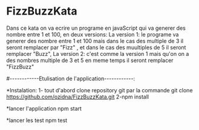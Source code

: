 # FizzBuzzKata
Dans ce kata on va ecrire un programe en javaScript qui va generer des nombre entre 1 et 100, en deux versions:
La version 1:
le programe va generer des nombre entre 1 et 100 mais dans le cas des multiple de 3 il seront remplacer par "Fizz" ,
et dans le cas des muultiples de 5 il seront remplacer "Buzz",
La version 2:
c'est comme la version 1 mais qu'on on a des nombres multiple de 3 et 5 en meme temps il seront remplacer "FizzBuzz"

#------------Etulisation de l'application------------:

*Instalation:
1- tout d'abord clone repository git par la commande
 git clone https://github.com/ozidna/FizzBuzzKata.git
2-npm install

*lancer l'application
npm start

*lancer les test
npm test





